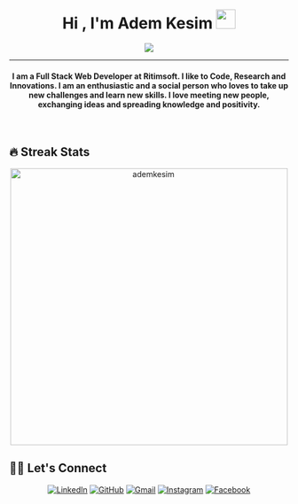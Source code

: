 

<!--
**ademkesim/ademkesim** is a ✨ _special_ ✨ repository because its `README.md` (this file) appears on your GitHub profile.

Here are some ideas to get you started:

- 🔭 I’m currently working on ...
- 🌱 I’m currently learning ...
- 👯 I’m looking to collaborate on ...
- 🤔 I’m looking for help with ...
- 💬 Ask me about ...
- 📫 How to reach me: ...
- 😄 Pronouns: ...
- ⚡ Fun fact: ...
-->
<h1 align="center">Hi , I'm Adem Kesim <img src="https://media.giphy.com/media/hvRJCLFzcasrR4ia7z/giphy.gif" width="35"></h1>
<p align="center">
  <a href="https://github.com/DenverCoder1/readme-typing-svg"><img src="https://readme-typing-svg.herokuapp.com?lines=Computer+Engineer;Full+Stack+Web+Developer;React%20|%20.Net+Core%20|%20Python%20;Software%20Developer;Always%20learning%20new%20things&center=true&width=500&height=50"></a>
</p>
<hr/>
<h4 align="center">I am a Full Stack Web Developer at Ritimsoft. I like to Code, Research and Innovations. I am an enthusiastic and a social person who loves to take up new challenges and learn new skills. I love meeting new people, exchanging ideas and spreading knowledge and positivity.</h4>
<br>

## 🔥 Streak Stats
<p align="center"><img width="500" src="https://github-readme-streak-stats.herokuapp.com/?user=ademkesim&theme=algolia" alt="ademkesim"  /></p>

## 🙋‍♀️ Let's Connect
<p align="center">
  <a href="https://www.linkedin.com/in/adem-kesim"><img src="https://img.icons8.com/bubbles/50/000000/linkedin.png" alt="LinkedIn"/></a>
  <a href="https://github.com/ademkesim"><img src="https://img.icons8.com/bubbles/50/000000/github.png" alt="GitHub"/></a>
	<a href="mailto:ademkesim34@gmail.com"><img src="https://img.icons8.com/bubbles/50/000000/gmail.png" alt="Gmail"/></a>
  <a href="https://www.instagram.com/adem.kesim"><img src="https://img.icons8.com/bubbles/50/000000/instagram.png" alt="Instagram"/></a>
	<a href="https://www.facebook.com/adem.kesim.547"><img src="https://img.icons8.com/bubbles/50/000000/facebook-new.png" alt="Facebook"/></a>
</p>
